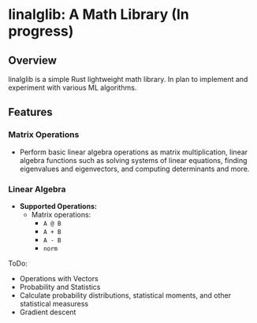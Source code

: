 # linalglib: A Math Library (In progress)

## Overview

linalglib is a simple Rust lightweight math library. In plan to implement and experiment with various ML algorithms.

## Features

### Matrix Operations

* Perform basic linear algebra operations as matrix multiplication, linear algebra functions such as solving systems of linear equations, finding eigenvalues and eigenvectors, and computing determinants and more.
### Linear Algebra
* **Supported Operations:**
	+ Matrix operations: 
        + `A @ B` 
        + `A + B` 
        + `A - B` 
        + `norm` 

ToDo:
* Operations with Vectors
* Probability and Statistics
* Calculate probability distributions, statistical moments, and other statistical measuress
* Gradient descent
